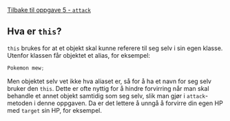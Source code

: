 [Tilbake til oppgave 5 - `attack`](./05-attack.md)

## Hva er `this`?

`this` brukes for at et objekt skal kunne referere til seg selv i sin egen klasse. Utenfor klassen får objektet et alias, for eksempel:
```java
Pokemon mew;
```
Men objektet selv vet ikke hva aliaset er, så for å ha et navn for seg selv bruker den `this`. Dette er ofte nyttig for å hindre forvirring når man skal behandle et annet objekt samtidig som seg selv, slik man gjør i `attack`-metoden i denne oppgaven. Da er det lettere å unngå å forvirre din egen HP med `target` sin HP, for eksempel.